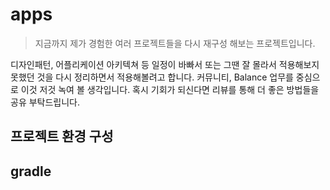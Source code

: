 # apps
> 지금까지 제가 경험한 여러 프로젝트들을 다시 재구성 해보는 프로젝트입니다. 

디자인패턴, 어플리케이션 아키텍쳐 등 일정이 바빠서 또는 그땐 잘 몰라서 적용해보지 못했던 것을 다시 정리하면서 적용해볼려고 합니다. 커뮤니티, Balance 업무를 중심으로 이것 저것 녹여 볼 생각입니다. 혹시 기회가 되신다면 리뷰를 통해 더 좋은 방법들을 공유 부탁드립니다.

## 프로젝트 환경 구성



## gradle
